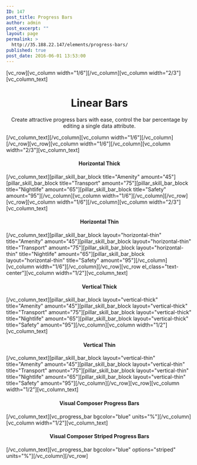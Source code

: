 ```yaml
---
ID: 147
post_title: Progress Bars
author: admin
post_excerpt: ""
layout: page
permalink: >
  http://35.188.22.147/elements/progress-bars/
published: true
post_date: 2016-06-01 13:53:00
---
```

[vc_row][vc_column width="1/6"][/vc_column][vc_column width="2/3"][vc_column_text]
<h1 style="text-align: center;">Linear Bars</h1>
<p class="lead" style="text-align: center;">Create attractive progress bars with ease, control the bar percentage by editing a single data attribute.</p>
[/vc_column_text][/vc_column][vc_column width="1/6"][/vc_column][/vc_row][vc_row][vc_column width="1/6"][/vc_column][vc_column width="2/3"][vc_column_text]
<h4 style="text-align: center;">Horizontal Thick</h4>
[/vc_column_text][pillar_skill_bar_block title="Amenity" amount="45"][pillar_skill_bar_block title="Transport" amount="75"][pillar_skill_bar_block title="Nightlife" amount="65"][pillar_skill_bar_block title="Safety" amount="95"][/vc_column][vc_column width="1/6"][/vc_column][/vc_row][vc_row][vc_column width="1/6"][/vc_column][vc_column width="2/3"][vc_column_text]
<h4 style="text-align: center;">Horizontal Thin</h4>
[/vc_column_text][pillar_skill_bar_block layout="horizontal-thin" title="Amenity" amount="45"][pillar_skill_bar_block layout="horizontal-thin" title="Transport" amount="75"][pillar_skill_bar_block layout="horizontal-thin" title="Nightlife" amount="65"][pillar_skill_bar_block layout="horizontal-thin" title="Safety" amount="95"][/vc_column][vc_column width="1/6"][/vc_column][/vc_row][vc_row el_class="text-center"][vc_column width="1/2"][vc_column_text]
<h4 style="text-align: center;">Vertical Thick</h4>
[/vc_column_text][pillar_skill_bar_block layout="vertical-thick" title="Amenity" amount="45"][pillar_skill_bar_block layout="vertical-thick" title="Transport" amount="75"][pillar_skill_bar_block layout="vertical-thick" title="Nightlife" amount="65"][pillar_skill_bar_block layout="vertical-thick" title="Safety" amount="95"][/vc_column][vc_column width="1/2"][vc_column_text]
<h4 style="text-align: center;">Vertical Thin</h4>
[/vc_column_text][pillar_skill_bar_block layout="vertical-thin" title="Amenity" amount="45"][pillar_skill_bar_block layout="vertical-thin" title="Transport" amount="75"][pillar_skill_bar_block layout="vertical-thin" title="Nightlife" amount="65"][pillar_skill_bar_block layout="vertical-thin" title="Safety" amount="95"][/vc_column][/vc_row][vc_row][vc_column width="1/2"][vc_column_text]
<h4 style="text-align: center;">Visual Composer Progress Bars</h4>
[/vc_column_text][vc_progress_bar bgcolor="blue" units="%"][/vc_column][vc_column width="1/2"][vc_column_text]
<h4 style="text-align: center;">Visual Composer Striped Progress Bars</h4>
[/vc_column_text][vc_progress_bar bgcolor="blue" options="striped" units="%"][/vc_column][/vc_row]